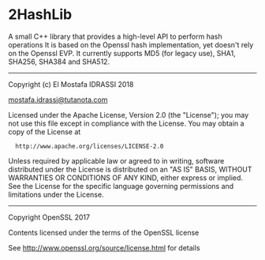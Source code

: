 # 2HashLib
A small C++ library that provides a high-level API to perform hash operations
It is based on the Openssl hash implementation, yet doesn't rely on the Openssl EVP. 
It currently supports MD5 (for legacy use), SHA1, SHA256, SHA384 and SHA512.

-------------------------------------------------------------------------------------------------

Copyright (c) El Mostafa IDRASSI 2018 

mostafa.idrassi@tutanota.com

Licensed under the Apache License, Version 2.0 (the "License");
you may not use this file except in compliance with the License.
You may obtain a copy of the License at

      http://www.apache.org/licenses/LICENSE-2.0

Unless required by applicable law or agreed to in writing, software
distributed under the License is distributed on an "AS IS" BASIS,
WITHOUT WARRANTIES OR CONDITIONS OF ANY KIND, either express or implied.
See the License for the specific language governing permissions and
limitations under the License.

-------------------------------------------------------------------------------------------------

Copyright OpenSSL 2017

Contents licensed under the terms of the OpenSSL license

See http://www.openssl.org/source/license.html for details
